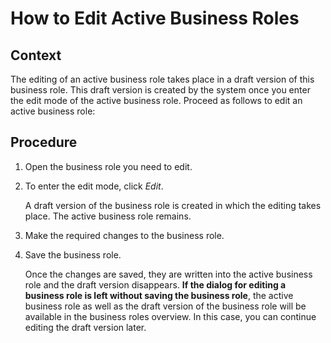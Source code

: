 <!-- copyfbae4e55c3b84a35bea18bce8fcd8f08 -->

# How to Edit Active Business Roles



<a name="copyfbae4e55c3b84a35bea18bce8fcd8f08__HowToEditAcitveBusinessRoles_context"/>

## Context

The editing of an active business role takes place in a draft version of this business role. This draft version is created by the system once you enter the edit mode of the active business role. Proceed as follows to edit an active business role:



<a name="copyfbae4e55c3b84a35bea18bce8fcd8f08__HowToEditAcitveBusinessRoles_steps"/>

## Procedure

1.  Open the business role you need to edit.

2.  To enter the edit mode, click *Edit*.

    A draft version of the business role is created in which the editing takes place. The active business role remains.

3.  Make the required changes to the business role.

4.  Save the business role.

    Once the changes are saved, they are written into the active business role and the draft version disappears. **If the dialog for editing a business role is left without saving the business role**, the active business role as well as the draft version of the business role will be available in the business roles overview. In this case, you can continue editing the draft version later.


